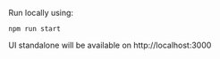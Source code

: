 Run locally using:

```shell script
npm run start
```

UI standalone will be available on http://localhost:3000
